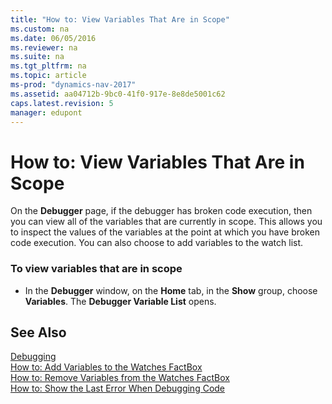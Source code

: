 ```yaml
---
title: "How to: View Variables That Are in Scope"
ms.custom: na
ms.date: 06/05/2016
ms.reviewer: na
ms.suite: na
ms.tgt_pltfrm: na
ms.topic: article
ms-prod: "dynamics-nav-2017"
ms.assetid: aa04712b-9bc0-41f0-917e-8e8de5001c62
caps.latest.revision: 5
manager: edupont
---
```

# How to: View Variables That Are in Scope
On the **Debugger** page, if the debugger has broken code execution, then you can view all of the variables that are currently in scope. This allows you to inspect the values of the variables at the point at which you have broken code execution. You can also choose to add variables to the watch list.  
  
### To view variables that are in scope  
  
-   In the **Debugger** window, on the **Home** tab, in the **Show** group, choose **Variables**. The **Debugger Variable List** opens.  
  
## See Also  
 [Debugging](Debugging.md)   
 [How to: Add Variables to the Watches FactBox](How%20to:%20Add%20Variables%20to%20the%20Watches%20FactBox.md)   
 [How to: Remove Variables from the Watches FactBox](How%20to:%20Remove%20Variables%20from%20the%20Watches%20FactBox.md)   
 [How to: Show the Last Error When Debugging Code](How%20to:%20Show%20the%20Last%20Error%20When%20Debugging%20Code.md)